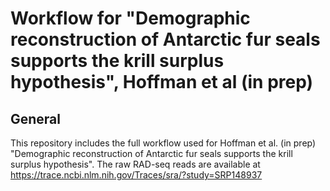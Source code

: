 # Workflow for "Demographic reconstruction of Antarctic fur seals supports the krill surplus hypothesis", Hoffman et al (in prep)

## General 

This repository includes the full workflow used for Hoffman et al. (in prep) "Demographic reconstruction of Antarctic fur seals supports the krill surplus hypothesis". The raw RAD-seq reads are available at https://trace.ncbi.nlm.nih.gov/Traces/sra/?study=SRP148937
